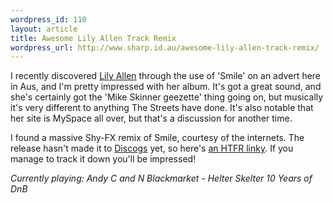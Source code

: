 ```yaml
--- 
wordpress_id: 110
layout: article
title: Awesome Lily Allen Track Remix
wordpress_url: http://www.sharp.id.au/awesome-lily-allen-track-remix/
---
```

I recently discovered <a href="http://www.lilyallenmusic.com/">Lily Allen</a> through the use of  'Smile' on an advert here in Aus, and I'm pretty impressed with her album. It's got a great sound, and she's certainly got the 'Mike Skinner geezette' thing going on, but musically it's very different to anything The Streets have done. It's also notable that her site is MySpace all over, but that's a discussion for another time.

I found a massive Shy-FX remix of Smile, courtesy of the internets. The release hasn't made it to <a href="http://www.discogs.com">Discogs</a> yet, so here's <a href="http://www.htfr.com/more-info/MR196513">an HTFR linky</a>. If you manage to track it down you'll be impressed!

<em>Currently playing: Andy C and N Blackmarket - Helter Skelter 10 Years of DnB</em>
